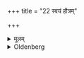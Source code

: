 +++
title = "22 स्वयं हौत्रम्"

+++

<details><summary>मूलम्</summary>

स्वयं हौत्रम् २२
</details>

<details><summary>Oldenberg</summary>

22. Or (the verse), 'Thus has Vishṇu' (Sv. I, 222).
</details>
